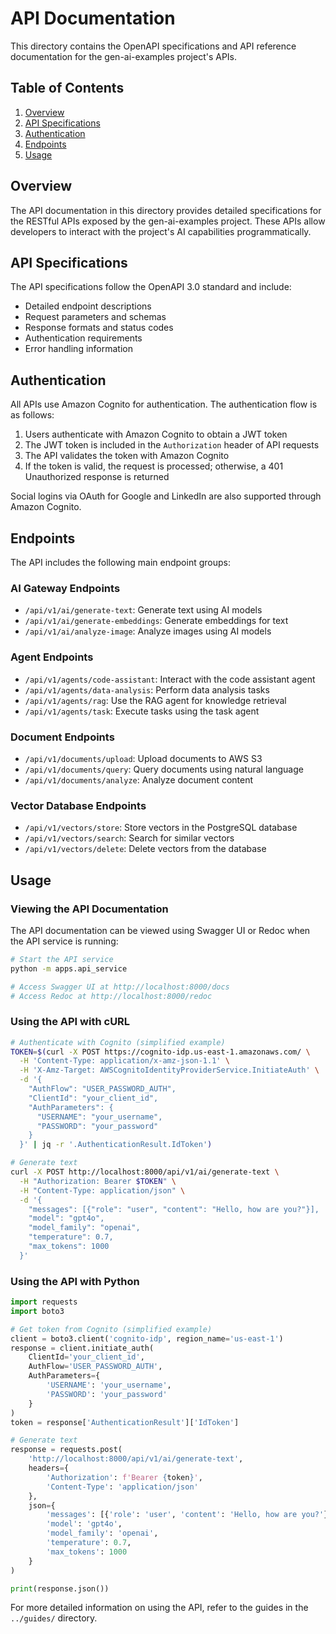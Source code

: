 # API Documentation

This directory contains the OpenAPI specifications and API reference documentation for the gen-ai-examples project's APIs.

## Table of Contents

1. [Overview](#overview)
2. [API Specifications](#api-specifications)
3. [Authentication](#authentication)
4. [Endpoints](#endpoints)
5. [Usage](#usage)

## Overview

The API documentation in this directory provides detailed specifications for the RESTful APIs exposed by the gen-ai-examples project. These APIs allow developers to interact with the project's AI capabilities programmatically.

## API Specifications

The API specifications follow the OpenAPI 3.0 standard and include:

- Detailed endpoint descriptions
- Request parameters and schemas
- Response formats and status codes
- Authentication requirements
- Error handling information

## Authentication

All APIs use Amazon Cognito for authentication. The authentication flow is as follows:

1. Users authenticate with Amazon Cognito to obtain a JWT token
2. The JWT token is included in the `Authorization` header of API requests
3. The API validates the token with Amazon Cognito
4. If the token is valid, the request is processed; otherwise, a 401 Unauthorized response is returned

Social logins via OAuth for Google and LinkedIn are also supported through Amazon Cognito.

## Endpoints

The API includes the following main endpoint groups:

### AI Gateway Endpoints

- `/api/v1/ai/generate-text`: Generate text using AI models
- `/api/v1/ai/generate-embeddings`: Generate embeddings for text
- `/api/v1/ai/analyze-image`: Analyze images using AI models

### Agent Endpoints

- `/api/v1/agents/code-assistant`: Interact with the code assistant agent
- `/api/v1/agents/data-analysis`: Perform data analysis tasks
- `/api/v1/agents/rag`: Use the RAG agent for knowledge retrieval
- `/api/v1/agents/task`: Execute tasks using the task agent

### Document Endpoints

- `/api/v1/documents/upload`: Upload documents to AWS S3
- `/api/v1/documents/query`: Query documents using natural language
- `/api/v1/documents/analyze`: Analyze document content

### Vector Database Endpoints

- `/api/v1/vectors/store`: Store vectors in the PostgreSQL database
- `/api/v1/vectors/search`: Search for similar vectors
- `/api/v1/vectors/delete`: Delete vectors from the database

## Usage

### Viewing the API Documentation

The API documentation can be viewed using Swagger UI or Redoc when the API service is running:

```bash
# Start the API service
python -m apps.api_service

# Access Swagger UI at http://localhost:8000/docs
# Access Redoc at http://localhost:8000/redoc
```

### Using the API with cURL

```bash
# Authenticate with Cognito (simplified example)
TOKEN=$(curl -X POST https://cognito-idp.us-east-1.amazonaws.com/ \
  -H 'Content-Type: application/x-amz-json-1.1' \
  -H 'X-Amz-Target: AWSCognitoIdentityProviderService.InitiateAuth' \
  -d '{
    "AuthFlow": "USER_PASSWORD_AUTH",
    "ClientId": "your_client_id",
    "AuthParameters": {
      "USERNAME": "your_username",
      "PASSWORD": "your_password"
    }
  }' | jq -r '.AuthenticationResult.IdToken')

# Generate text
curl -X POST http://localhost:8000/api/v1/ai/generate-text \
  -H "Authorization: Bearer $TOKEN" \
  -H "Content-Type: application/json" \
  -d '{
    "messages": [{"role": "user", "content": "Hello, how are you?"}],
    "model": "gpt4o",
    "model_family": "openai",
    "temperature": 0.7,
    "max_tokens": 1000
  }'
```

### Using the API with Python

```python
import requests
import boto3

# Get token from Cognito (simplified example)
client = boto3.client('cognito-idp', region_name='us-east-1')
response = client.initiate_auth(
    ClientId='your_client_id',
    AuthFlow='USER_PASSWORD_AUTH',
    AuthParameters={
        'USERNAME': 'your_username',
        'PASSWORD': 'your_password'
    }
)
token = response['AuthenticationResult']['IdToken']

# Generate text
response = requests.post(
    'http://localhost:8000/api/v1/ai/generate-text',
    headers={
        'Authorization': f'Bearer {token}',
        'Content-Type': 'application/json'
    },
    json={
        'messages': [{'role': 'user', 'content': 'Hello, how are you?'}],
        'model': 'gpt4o',
        'model_family': 'openai',
        'temperature': 0.7,
        'max_tokens': 1000
    }
)

print(response.json())
```

For more detailed information on using the API, refer to the guides in the `../guides/` directory.
